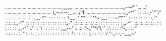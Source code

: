 ...............…………………………._¸„„„„_
…………………….…………...„--~*'¯…….'\
………….…………………… („-~~--„¸_….,/ì'Ì
…….…………………….¸„-^"¯ : : : : :¸-¯"¯/'
……………………¸„„-^"¯ : : : : : : : '\¸„„,-"
**¯¯¯'^^~-„„„----~^*'"¯ : : : : : : : : : :¸-"
.:.:.:.:.„-^" : : : : : : : : : : : : : : : : :„-"
:.:.:.:.:.:.:.:.:.:.: : : : : : : : : : ¸„-^¯
.::.:.:.:.:.:.:.:. : : : : : : : ¸„„-^¯
:.' : : '\ : : : : : : : ;¸„„-~"
:.:.:: :"-„""***/*'ì¸'¯
:.': : : : :"-„ : : :"\
.:.:.: : : : :" : : : : \,
:.: : : : : : : : : : : : 'Ì
: : : : : : :, : : : : : :/
"-„_::::_„-*__„„~"
